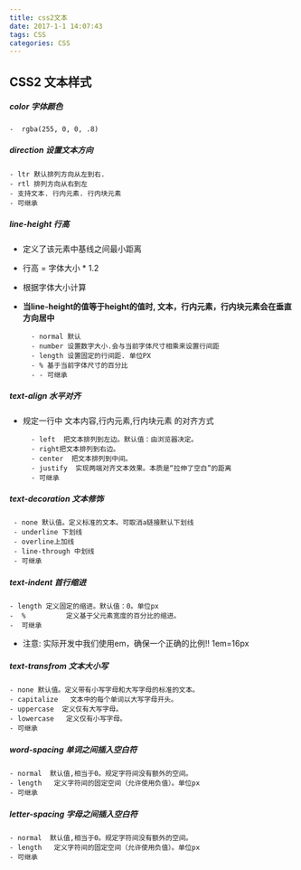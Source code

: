 ```yaml
---
title: css2文本
date: 2017-1-1 14:07:43
tags: CSS
categories: CSS
---
```


## CSS2 文本样式
##### color 字体颜色
	-  rgba(255, 0, 0, .8)
	
##### direction 设置文本方向
	- ltr 默认排列方向从左到右.
	- rtl 排列方向从右到左
	- 支持文本. 行内元素. 行内块元素
	- 可继承
	
##### line-height 行高
- 定义了该元素中基线之间最小距离
- 行高 = 字体大小 * 1.2
- 根据字体大小计算
- **当line-height的值等于height的值时, 文本，行内元素，行内块元素会在垂直方向居中**

    	- normal 默认
    	- number 设置数字大小.会与当前字体尺寸相乘来设置行间距
    	- length 设置固定的行间距. 单位PX
    	- % 基于当前字体尺寸的百分比
    	- - 可继承

##### text-align 水平对齐
- 规定一行中 文本内容,行内元素,行内块元素 的对齐方式


		- left  把文本排列到左边。默认值：由浏览器决定。
		- right把文本排列到右边。 
		- center  把文本排列到中间。
		- justify  实现两端对齐文本效果。本质是“拉伸了空白”的距离
		- 可继承
	
##### text-decoration 文本修饰

     - none 默认值。定义标准的文本。可取消a链接默认下划线
     - underline 下划线
     - overline上加线
     - line-through 中划线
     - 可继承

##### text-indent 首行缩进

	- length 定义固定的缩进。默认值：0。单位px 
	-  % 	      定义基于父元素宽度的百分比的缩进。
	-  可继承
- 注意: 实际开发中我们使用em，确保一个正确的比例!! 1em=16px
		
##### text-transfrom 文本大小写

	- none 默认值。定义带有小写字母和大写字母的标准的文本。
	- capitalize   文本中的每个单词以大写字母开头。
	- uppercase  定义仅有大写字母。
	- lowercase   定义仅有小写字母。
	- 可继承

##### word-spacing 单词之间插入空白符

	- normal  默认值,相当于0。规定字符间没有额外的空间。
 	- length   定义字符间的固定空间（允许使用负值）。单位px 
 	- 可继承
 
##### letter-spacing 字母之间插入空白符

	- normal  默认值,相当于0。规定字符间没有额外的空间。
 	- length   定义字符间的固定空间（允许使用负值）。单位px 
 	- 可继承